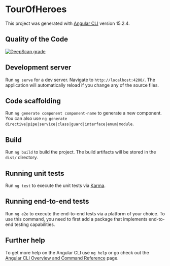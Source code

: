 # TourOfHeroes

This project was generated with [Angular CLI](https://github.com/angular/angular-cli) version 15.2.4.

## Quality of the Code

[![DeepScan grade](https://deepscan.io/api/teams/20752/projects/24188/branches/742524/badge/grade.svg)](https://deepscan.io/dashboard#view=project&tid=20752&pid=24188&bid=742524)

## Development server

Run `ng serve` for a dev server. Navigate to `http://localhost:4200/`. The application will automatically reload if you change any of the source files.

## Code scaffolding

Run `ng generate component component-name` to generate a new component. You can also use `ng generate directive|pipe|service|class|guard|interface|enum|module`.

## Build

Run `ng build` to build the project. The build artifacts will be stored in the `dist/` directory.

## Running unit tests

Run `ng test` to execute the unit tests via [Karma](https://karma-runner.github.io).

## Running end-to-end tests

Run `ng e2e` to execute the end-to-end tests via a platform of your choice. To use this command, you need to first add a package that implements end-to-end testing capabilities.

## Further help

To get more help on the Angular CLI use `ng help` or go check out the [Angular CLI Overview and Command Reference](https://angular.io/cli) page.
